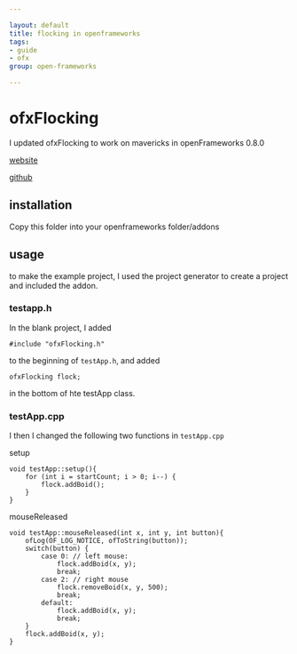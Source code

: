 ```yaml
---

layout: default
title: flocking in openframeworks
tags:
- guide
- ofx
group: open-frameworks

---
```


# ofxFlocking

I updated ofxFlocking to work on mavericks in openFrameworks 0.8.0

[website](http://endurativemod.es/ofx-flocking)

[github](https://github.com/amonks/ofxFlocking)

## installation

Copy this folder into your openframeworks folder/addons

## usage

to make the example project, I used the project generator to create a project and included the addon.

### testapp.h

In the blank project, I added 

	#include "ofxFlocking.h"

to the beginning of `testApp.h`, and added 

	ofxFlocking flock;

in the bottom of hte testApp class.

### testApp.cpp

I then I changed the following two functions in `testApp.cpp`

setup

	void testApp::setup(){
	    for (int i = startCount; i > 0; i--) {
	        flock.addBoid();
	    }
	}

mouseReleased

	void testApp::mouseReleased(int x, int y, int button){
		ofLog(OF_LOG_NOTICE, ofToString(button));
		switch(button) {
			case 0: // left mouse:
				flock.addBoid(x, y);
				break;
			case 2: // right mouse
				flock.removeBoid(x, y, 500);
				break;
			default:
				flock.addBoid(x, y);
				break;
		}
		flock.addBoid(x, y);
	}